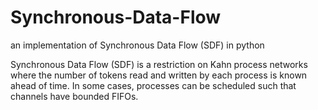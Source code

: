 # Synchronous-Data-Flow
an implementation of Synchronous Data Flow (SDF) in python

Synchronous Data Flow (SDF) is a restriction on Kahn process networks where the number of tokens read and written by each process is known ahead of time. In some cases, processes can be scheduled such that channels have bounded FIFOs.
